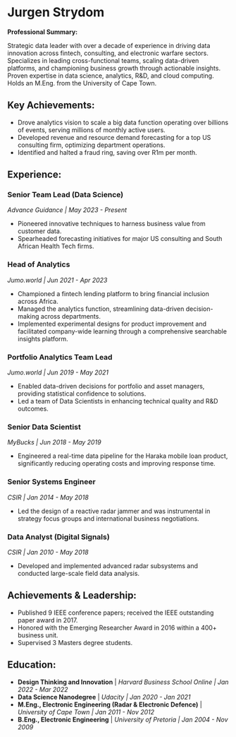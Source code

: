 # Jurgen Strydom

**Professional Summary:**

Strategic data leader with over a decade of experience in driving data innovation across fintech, consulting, and electronic warfare sectors. Specializes in leading cross-functional teams, scaling data-driven platforms, and championing business growth through actionable insights. Proven expertise in data science, analytics, R&D, and cloud computing. Holds an M.Eng. from the University of Cape Town.

## Key Achievements:

- Drove analytics vision to scale a big data function operating over billions of events, serving millions of monthly active users.
- Developed revenue and resource demand forecasting for a top US consulting firm, optimizing department operations.
- Identified and halted a fraud ring, saving over R1m per month.

## Experience:

### Senior Team Lead (Data Science)
*Advance Guidance | May 2023 - Present*

- Pioneered innovative techniques to harness business value from customer data.
- Spearheaded forecasting initiatives for major US consulting and South African Health Tech firms.

### Head of Analytics
*Jumo.world | Jun 2021 - Apr 2023*

- Championed a fintech lending platform to bring financial inclusion across Africa.
- Managed the analytics function, streamlining data-driven decision-making across departments.
- Implemented experimental designs for product improvement and facilitated company-wide learning through a comprehensive searchable insights platform.

### Portfolio Analytics Team Lead
*Jumo.world | Jun 2019 - May 2021*

- Enabled data-driven decisions for portfolio and asset managers, providing statistical confidence to solutions.
- Led a team of Data Scientists in enhancing technical quality and R&D outcomes.

### Senior Data Scientist
*MyBucks | Jun 2018 - May 2019*

- Engineered a real-time data pipeline for the Haraka mobile loan product, significantly reducing operating costs and improving response time.

### Senior Systems Engineer
*CSIR | Jan 2014 - May 2018*

- Led the design of a reactive radar jammer and was instrumental in strategy focus groups and international business negotiations.

### Data Analyst (Digital Signals)
*CSIR | Jan 2010 - May 2018*

- Developed and implemented advanced radar subsystems and conducted large-scale field data analysis.

## Achievements & Leadership:

- Published 9 IEEE conference papers; received the IEEE outstanding paper award in 2017.
- Honored with the Emerging Researcher Award in 2016 within a 400+ business unit.
- Supervised 3 Masters degree students.

## Education:

- **Design Thinking and Innovation** | *Harvard Business School Online | Jan 2022 - Mar 2022*
- **Data Science Nanodegree** | *Udacity | Jan 2020 - Jan 2021*
- **M.Eng., Electronic Engineering (Radar & Electronic Defence)** | *University of Cape Town | Jan 2011 - Nov 2012*
- **B.Eng., Electronic Engineering** | *University of Pretoria | Jan 2004 - Nov 2009*